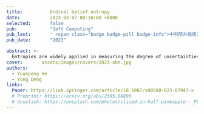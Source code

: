 ```yaml
---
title:          Ordinal belief entropy
date:           2023-03-07 00:10:00 +0800
selected:       false
pub:            "Soft Computing"
pub_last:       ' <span class="badge badge-pill badge-info">中科院升级版3区</span> <span class="badge badge-pill badge-custom badge-warning">CCF C</span>'
pub_date:       "2023"

abstract: >-
  Entropies are widely applied in measuring the degree of uncertainties existing in frame of discernment. However, all of these entropies regard the frame as a whole that has already been determined, which does not conform to actual situations. In real life, everything comes in a sequence. So, how to measure uncertainties of the dynamic process of determining sequence of propositions contained in a frame of discernment is still an open issue, and no related research has been proceeded. Therefore, a novel ordinal entropy to measure uncertainty of frame of discernment considering the order of propositions is proposed in this paper. Compared with other traditional entropies, it manifests effects on degree of uncertainty brought by orders of propositions.
cover:       assets/images/covers/2023-obe.jpg
authors:
  - Yuanpeng He
  - Yong Deng
links:
  Paper: https://link.springer.com/article/10.1007/s00500-023-07947-x
  # Preprint: https://arxiv.org/abs/2305.08890
  # Unsplash: https://unsplash.com/photos/sliced-in-half-pineapple--_PLJZmHZzk
---
```

